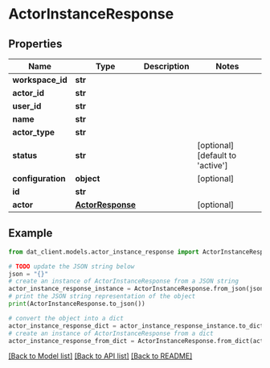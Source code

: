 # ActorInstanceResponse


## Properties

Name | Type | Description | Notes
------------ | ------------- | ------------- | -------------
**workspace_id** | **str** |  | 
**actor_id** | **str** |  | 
**user_id** | **str** |  | 
**name** | **str** |  | 
**actor_type** | **str** |  | 
**status** | **str** |  | [optional] [default to 'active']
**configuration** | **object** |  | [optional] 
**id** | **str** |  | 
**actor** | [**ActorResponse**](ActorResponse.md) |  | [optional] 

## Example

```python
from dat_client.models.actor_instance_response import ActorInstanceResponse

# TODO update the JSON string below
json = "{}"
# create an instance of ActorInstanceResponse from a JSON string
actor_instance_response_instance = ActorInstanceResponse.from_json(json)
# print the JSON string representation of the object
print(ActorInstanceResponse.to_json())

# convert the object into a dict
actor_instance_response_dict = actor_instance_response_instance.to_dict()
# create an instance of ActorInstanceResponse from a dict
actor_instance_response_from_dict = ActorInstanceResponse.from_dict(actor_instance_response_dict)
```
[[Back to Model list]](../README.md#documentation-for-models) [[Back to API list]](../README.md#documentation-for-api-endpoints) [[Back to README]](../README.md)


